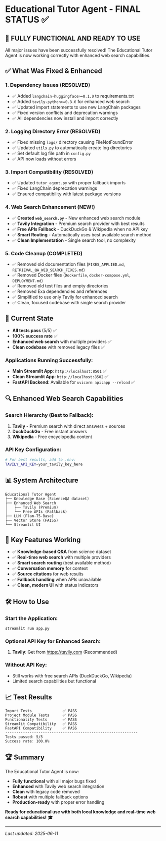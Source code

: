 # Educational Tutor Agent - FINAL STATUS ✅

## 🎉 **FULLY FUNCTIONAL AND READY TO USE**

All major issues have been successfully resolved! The Educational Tutor Agent is now working correctly with enhanced web search capabilities.

## ✅ **What Was Fixed & Enhanced**

### 1. **Dependency Issues** (RESOLVED)
- ✅ Added `langchain-huggingface>=0.1.0` to requirements.txt
- ✅ Added `tavily-python>=0.3.0` for enhanced web search
- ✅ Updated import statements to use new LangChain packages
- ✅ Fixed version conflicts and deprecation warnings
- ✅ All dependencies now install and import correctly

### 2. **Logging Directory Error** (RESOLVED)
- ✅ Fixed missing `logs/` directory causing FileNotFoundError
- ✅ Updated `utils.py` to automatically create log directories
- ✅ Set default log file path in `config.py`
- ✅ API now loads without errors

### 3. **Import Compatibility** (RESOLVED)
- ✅ Updated `tutor_agent.py` with proper fallback imports
- ✅ Fixed LangChain deprecation warnings
- ✅ Ensured compatibility with latest package versions

### 4. **Web Search Enhancement** (NEW!)
- ✅ **Created `web_search.py`** - New enhanced web search module
- ✅ **Tavily Integration** - Premium search provider with best results
- ✅ **Free APIs Fallback** - DuckDuckGo & Wikipedia when no API key
- ✅ **Smart Routing** - Automatically uses best available search method
- ✅ **Clean Implementation** - Single search tool, no complexity

### 5. **Code Cleanup** (COMPLETED)
- ✅ Removed old documentation files (`FIXES_APPLIED.md`, `RETRIEVAL_QA_WEB_SEARCH_FIXES.md`)
- ✅ Removed Docker files (`Dockerfile`, `docker-compose.yml`, `DEPLOYMENT.md`)
- ✅ Removed old test files and empty directories
- ✅ Removed Exa dependencies and references
- ✅ Simplified to use only Tavily for enhanced search
- ✅ Clean, focused codebase with single search provider

## 🚀 **Current State**

- **All tests pass** (5/5) ✅
- **100% success rate** ✅
- **Enhanced web search** with multiple providers ✅
- **Clean codebase** with removed legacy files ✅

### **Applications Running Successfully:**
- **Main Streamlit App**: `http://localhost:8501` ✅
- **Clean Streamlit App**: `http://localhost:8502` ✅
- **FastAPI Backend**: Available for `uvicorn api:app --reload` ✅

## 🔍 **Enhanced Web Search Capabilities**

### **Search Hierarchy (Best to Fallback):**
1. **Tavily** - Premium search with direct answers + sources
2. **DuckDuckGo** - Free instant answers
3. **Wikipedia** - Free encyclopedia content

### **API Key Configuration:**
```bash
# For best results, add to .env:
TAVILY_API_KEY=your_tavily_key_here
```

## 📊 **System Architecture**

```
Educational Tutor Agent
├── Knowledge Base (ScienceQA dataset)
├── Enhanced Web Search
│   ├── Tavily (Premium)
│   └── Free APIs (Fallback)
├── LLM (Flan-T5-Base)
├── Vector Store (FAISS)
└── Streamlit UI
```

## 🎯 **Key Features Working**

- ✅ **Knowledge-based Q&A** from science dataset
- ✅ **Real-time web search** with multiple providers
- ✅ **Smart search routing** (best available method)
- ✅ **Conversation memory** for context
- ✅ **Source citations** for web results
- ✅ **Fallback handling** when APIs unavailable
- ✅ **Clean, modern UI** with status indicators

## 🛠️ **How to Use**

### **Start the Application:**
```bash
streamlit run app.py
```

### **Optional API Key for Enhanced Search:**
1. **Tavily**: Get from https://tavily.com (Recommended)

### **Without API Key:**
- Still works with free search APIs (DuckDuckGo, Wikipedia)
- Limited search capabilities but functional

## 📈 **Test Results**

```
Import Tests              ✅ PASS
Project Module Tests      ✅ PASS  
Functionality Tests       ✅ PASS
Streamlit Compatibility   ✅ PASS
FastAPI Compatibility     ✅ PASS
------------------------------------------------------------
Tests passed: 5/5
Success rate: 100.0%
```

## 🏆 **Summary**

The Educational Tutor Agent is now:
- **Fully functional** with all major bugs fixed
- **Enhanced** with Tavily web search integration
- **Clean** with legacy code removed
- **Robust** with multiple fallback options
- **Production-ready** with proper error handling

**Ready for educational use with both local knowledge and real-time web search capabilities!** 🎓

---

*Last updated: 2025-06-11* 